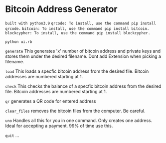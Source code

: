 # Bitcoin Address Generator

`built with python3.9`
`qrcode: To install, use the command pip install qrcode.`
`bitcoin: To install, use the command pip install bitcoin.`
`blockcypher: To install, use the command pip install blockcypher.`

`python ui.rb`

`generate` This generates 'x' number of bitcoin address and private keys and stores them under the desired filename. Dont add Extension when picking a filename.

`load` This loads a specfic bitcoin address from the desired file. Bitcoin addresses are numbered starting at 1.

`check` This checks the balance of a specfic bitcoin address from the desired file. Bitcoin addresses are numbered starting at 1.

`qr` generates a QR code for entered address

`clear_files` removes the bitcoin files from the computer. Be careful.

`uno` Handles all this for you in one command. Only creates one address. Ideal for accepting a payment. 99% of time use this.

`quit` ...
